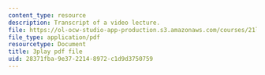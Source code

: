 ```yaml
---
content_type: resource
description: Transcript of a video lecture.
file: https://ol-ocw-studio-app-production.s3.amazonaws.com/courses/21l-011-the-film-experience-fall-2013/28371fba9e3722148972c1d9d3750759_HypQZfQPtYk.pdf
file_type: application/pdf
resourcetype: Document
title: 3play pdf file
uid: 28371fba-9e37-2214-8972-c1d9d3750759
---
```

